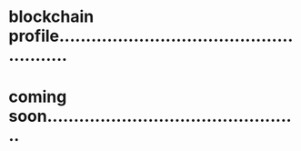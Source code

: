 # blockchain profile.......................................................
# coming soon................................................
